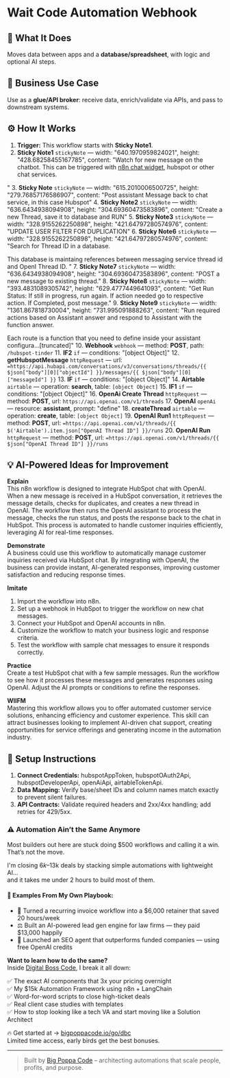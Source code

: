 # Wait Code Automation Webhook
## 🚀 What It Does
Moves data between apps and a **database/spreadsheet**, with logic and optional AI steps.

## 💼 Business Use Case
Use as a **glue/API broker**: receive data, enrich/validate via APIs, and pass to downstream systems.

## ⚙️ How It Works
1. **Trigger:** This workflow starts with **Sticky Note1**.
2. **Sticky Note1** `stickyNote` — width: "640.1970959824021", height: "428.68258455167785", content: "Watch for new message on the chatbot. 
This can be triggered with [n8n chat widget](https://www.npmjs.com/package/@n8n/chat), hubspot or other chat services. 

"
3. **Sticky Note** `stickyNote` — width: "615.2010006500725", height: "279.76857176586907", content: "Post assistant Message back to chat service, in this case Hubspot"
4. **Sticky Note2** `stickyNote` — width: "636.6434938094908", height: "304.69360473583896", content: "Create a new Thread, save it to database and RUN"
5. **Sticky Note3** `stickyNote` — width: "328.9155262250898", height: "421.64797280574976", content: "UPDATE USER FILTER FOR DUPLICATION"
6. **Sticky Note6** `stickyNote` — width: "328.9155262250898", height: "421.64797280574976", content: "Search for Thread ID in a database. 

This database is maintaing references between messaging service thread id and OpenI Thread ID. "
7. **Sticky Note7** `stickyNote` — width: "636.6434938094908", height: "304.69360473583896", content: "POST a new message to existing thread."
8. **Sticky Note8** `stickyNote` — width: "393.4831089305742", height: "629.4777449641093", content: "Get Run Status:
If still in progress, run again. 
If action needed go to respective action.
If Completed, post message."
9. **Sticky Note9** `stickyNote` — width: "1361.867818730004", height: "731.995091888263", content: "Run required actions based on Assistant answer and respond to Assistant with the function answer. 

Each route is a function that you need to define inside your assistant configura…[truncated]"
10. **Webhook** `webhook` — method: **POST**, path: `/hubspot-tinder`
11. **IF2** `if` — conditions: "[object Object]"
12. **getHubspotMessage** `httpRequest` — url: `=https://api.hubapi.com/conversations/v3/conversations/threads/{{ $json["body"][0]["objectId"] }}/messages/{{ $json["body"][0]["messageId"] }}`
13. **IF** `if` — conditions: "[object Object]"
14. **Airtable** `airtable` — operation: **search**, table: `[object Object]`
15. **IF1** `if` — conditions: "[object Object]"
16. **OpenAi Create Thread** `httpRequest` — method: **POST**, url: `https://api.openai.com/v1/threads`
17. **OpenAI** `openAi` — resource: **assistant**, prompt: "define"
18. **createThread** `airtable` — operation: **create**, table: `[object Object]`
19. **OpenAI Run1** `httpRequest` — method: **POST**, url: `=https://api.openai.com/v1/threads/{{ $('Airtable').item.json["OpenAI Thread ID"] }}/runs`
20. **OpenAI Run** `httpRequest` — method: **POST**, url: `=https://api.openai.com/v1/threads/{{ $json["OpenAI Thread ID"] }}/runs`

## 💡 AI-Powered Ideas for Improvement
**Explain**  
This n8n workflow is designed to integrate HubSpot chat with OpenAI. When a new message is received in a HubSpot conversation, it retrieves the message details, checks for duplicates, and creates a new thread in OpenAI. The workflow then runs the OpenAI assistant to process the message, checks the run status, and posts the response back to the chat in HubSpot. This process is automated to handle customer inquiries efficiently, leveraging AI for real-time responses.

**Demonstrate**  
A business could use this workflow to automatically manage customer inquiries received via HubSpot chat. By integrating with OpenAI, the business can provide instant, AI-generated responses, improving customer satisfaction and reducing response times.

**Imitate**  
1. Import the workflow into n8n.  
2. Set up a webhook in HubSpot to trigger the workflow on new chat messages.  
3. Connect your HubSpot and OpenAI accounts in n8n.  
4. Customize the workflow to match your business logic and response criteria.  
5. Test the workflow with sample chat messages to ensure it responds correctly.

**Practice**  
Create a test HubSpot chat with a few sample messages. Run the workflow to see how it processes these messages and generates responses using OpenAI. Adjust the AI prompts or conditions to refine the responses.

**WIIFM**  
Mastering this workflow allows you to offer automated customer service solutions, enhancing efficiency and customer experience. This skill can attract businesses looking to implement AI-driven chat support, creating opportunities for service offerings and generating income in the automation industry.

## 🔧 Setup Instructions
1. **Connect Credentials:** hubspotAppToken, hubspotOAuth2Api, hubspotDeveloperApi, openAiApi, airtableTokenApi.
2. **Data Mapping:** Verify base/sheet IDs and column names match exactly to prevent silent failures.
3. **API Contracts:** Validate required headers and 2xx/4xx handling; add retries for 429/5xx.

### ⚠️ Automation Ain’t the Same Anymore

Most builders out here are stuck doing $500 workflows and calling it a win.  
That’s not the move.  

I'm closing $6k–$13k deals by stacking simple automations with lightweight AI...  
and it takes me under 2 hours to build most of them.

#### 🧠 Examples From My Own Playbook:
- 🔁 Turned a recurring invoice workflow into a $6,000 retainer that saved 20 hours/week  
- ⚖️ Built an AI-powered lead gen engine for law firms — they paid $13,000 happily  
- 🚀 Launched an SEO agent that outperforms funded companies — using free OpenAI credits  

**Want to learn how to do the same?**  
Inside [Digital Boss Code](https://bigpoppacode.io/go/dbc), I break it all down:

✅ The exact AI components that 3x your pricing overnight  
✅ My $15k Automation Framework using n8n + LangChain  
✅ Word-for-word scripts to close high-ticket deals  
✅ Real client case studies with templates  
✅ How to stop looking like a tech VA and start moving like a Solution Architect  

🔥 Get started at → [bigpoppacode.io/go/dbc](https://bigpoppacode.io/go/dbc)  
Limited time access, early birds get the best bonuses.

---
> Built by [Big Poppa Code](https://bigpoppacode.io) – architecting automations that scale people, profits, and purpose.
